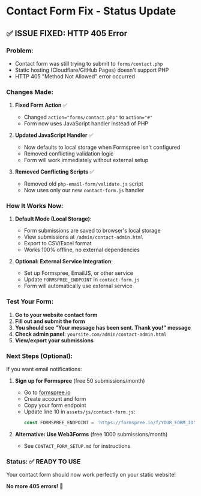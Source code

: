 # Contact Form Fix - Status Update

## ✅ ISSUE FIXED: HTTP 405 Error

### Problem:
- Contact form was still trying to submit to `forms/contact.php`
- Static hosting (Cloudflare/GitHub Pages) doesn't support PHP
- HTTP 405 "Method Not Allowed" error occurred

### Changes Made:

1. **Fixed Form Action** ✅
   - Changed `action="forms/contact.php"` to `action="#"`
   - Form now uses JavaScript handler instead of PHP

2. **Updated JavaScript Handler** ✅
   - Now defaults to local storage when Formspree isn't configured
   - Removed conflicting validation logic
   - Form will work immediately without external setup

3. **Removed Conflicting Scripts** ✅
   - Removed old `php-email-form/validate.js` script
   - Now uses only our new `contact-form.js` handler

### How It Works Now:

1. **Default Mode (Local Storage)**:
   - Form submissions are saved to browser's local storage
   - View submissions at `/admin/contact-admin.html`
   - Export to CSV/Excel format
   - Works 100% offline, no external dependencies

2. **Optional: External Service Integration**:
   - Set up Formspree, EmailJS, or other service
   - Update `FORMSPREE_ENDPOINT` in `contact-form.js`
   - Form will automatically use external service

### Test Your Form:

1. **Go to your website contact form**
2. **Fill out and submit the form**
3. **You should see "Your message has been sent. Thank you!" message**
4. **Check admin panel**: `yoursite.com/admin/contact-admin.html`
5. **View/export your submissions**

### Next Steps (Optional):

If you want email notifications:

1. **Sign up for Formspree** (free 50 submissions/month)
   - Go to [formspree.io](https://formspree.io)
   - Create account and form
   - Copy your form endpoint
   - Update line 10 in `assets/js/contact-form.js`:
     ```javascript
     const FORMSPREE_ENDPOINT = 'https://formspree.io/f/YOUR_FORM_ID';
     ```

2. **Alternative: Use Web3Forms** (free 1000 submissions/month)
   - See `CONTACT_FORM_SETUP.md` for instructions

### Status: ✅ READY TO USE

Your contact form should now work perfectly on your static website!

**No more 405 errors!** 🎉